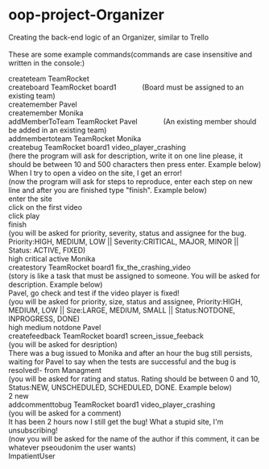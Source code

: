 # oop-project-Organizer<br/>
Creating the back-end logic of an Organizer, similar to Trello<br/>
<br/>
These are some example commands(commands are case insensitive and written in the console:)<br/>

createteam TeamRocket<br/>
createboard TeamRocket board1 &nbsp; &nbsp; &nbsp; &nbsp; &nbsp; &nbsp; (Board must be assigned to an existing team)<br/>
createmember Pavel<br/>
createmember Monika<br/>
addMemberToTeam TeamRocket Pavel &nbsp; &nbsp; &nbsp; &nbsp; &nbsp; &nbsp; (An existing member should be added in an existing team)<br/>
addmembertoteam TeamRocket Monika<br/>
createbug TeamRocket board1 video_player_crashing<br/>
(here the program will ask for description, write it on one line please, it should be between 10 and 500 characters then press enter. Example below)<br/>
When I try to open a video on the site, I get an error!<br/>
(now the program will ask for steps to reproduce, enter each step on new line and after you are finished type "finish". Example below)<br/>
enter the site<br/>
click on the first video<br/>
click play<br/>
finish<br/>
(you will be asked for priority, severity, status and assignee for the bug. Priority:HIGH, MEDIUM, LOW || Severity:CRITICAL, MAJOR, MINOR || Status: ACTIVE, FIXED)<br/>
high critical active Monika<br/>
createstory TeamRocket board1 fix_the_crashing_video<br/>
(story is like a task that must be assigned to someone. You will be asked for description. Example below)<br/>
Pavel, go check and test if the video player is fixed!<br/>
(you will be asked for priority, size, status and assignee, Priority:HIGH, MEDIUM, LOW || Size:LARGE, MEDIUM, SMALL || Status:NOTDONE, INPROGRESS, DONE)<br/>
high medium notdone Pavel<br/>
createfeedback TeamRocket board1 screen_issue_feeback<br/>
(you will be asked for desription)<br/>
There was a bug issued to Monika and after an hour the bug still persists, waiting for Pavel to say when the tests are successful and the bug is resolved!- from Managment<br/>
(you will be asked for rating and status. Rating should be between 0 and 10, Status:NEW, UNSCHEDULED, SCHEDULED, DONE. Example below)<br/>
2 new<br/>
addcommenttobug TeamRocket board1 video_player_crashing<br/>
(you will be asked for a comment)<br/>
It has been 2 hours now I still get the bug! What a stupid site, I'm unsubscribing!<br/>
(now you will be asked for the name of the author if this comment, it can be whatever pseoudonim the user wants)<br/>
ImpatientUser<br/>


